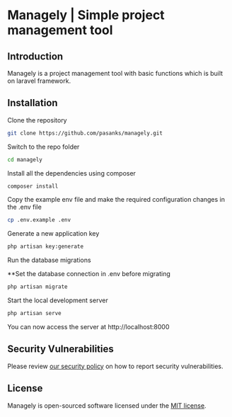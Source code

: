 # Managely | Simple project management tool

## Introduction

Managely is a project management tool with basic functions which is built on laravel framework.

## Installation

Clone the repository

```bash
git clone https://github.com/pasanks/managely.git
```

Switch to the repo folder

```bash
cd managely
```

Install all the dependencies using composer

```bash
composer install
```

Copy the example env file and make the required configuration changes in the .env file
```bash
cp .env.example .env
```

Generate a new application key
```bash
php artisan key:generate
```
Run the database migrations 

**Set the database connection in .env before migrating

```bash
php artisan migrate
```

Start the local development server

```bash
php artisan serve
```

You can now access the server at http://localhost:8000

## Security Vulnerabilities

Please review [our security policy](https://github.com/pasanks/managely/security/policy) on how to report security vulnerabilities.

## License

Managely is open-sourced software licensed under the [MIT license](LICENSE).
